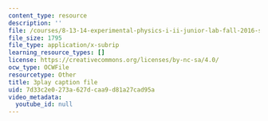 ```yaml
---
content_type: resource
description: ''
file: /courses/8-13-14-experimental-physics-i-ii-junior-lab-fall-2016-spring-2017/7d33c2e0273a627dcaa9d81a27cad95a_vcnmiPAeNFE.srt
file_size: 1795
file_type: application/x-subrip
learning_resource_types: []
license: https://creativecommons.org/licenses/by-nc-sa/4.0/
ocw_type: OCWFile
resourcetype: Other
title: 3play caption file
uid: 7d33c2e0-273a-627d-caa9-d81a27cad95a
video_metadata:
  youtube_id: null
---
```

